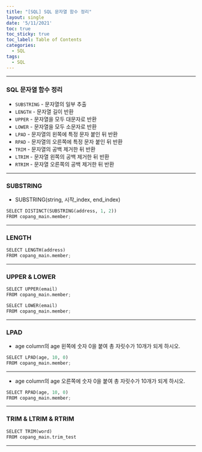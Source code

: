 ```yaml
---
title: "[SQL] SQL 문자열 함수 정리"
layout: single
date: '5/11/2021'
toc: true
toc_sticky: true
toc_label: Table of Contents
categories:
  - SQL
tags:
  - SQL
---
```


---
### SQL 문자열 함수 정리
* `SUBSTRING` - 문자열의 일부 추출
* `LENGTH` - 문자열 길이 반환
* `UPPER` - 문자열을 모두 대문자로 반환
* `LOWER` - 문자열을 모두 소문자로 반환
* `LPAD` - 문자열의 왼쪽에 특정 문자 붙인 뒤 반환
* `RPAD` - 문자열의 오른쪽에 특정 문자 붙인 뒤 반환
* `TRIM` - 문자열의 공백 제거한 뒤 반환
* `LTRIM` - 문자열 왼쪽의 공백 제거한 뒤 반환
* `RTRIM` - 문자열 오른쪽의 공백 제거한 뒤 반환

---

### SUBSTRING
* SUBSTRING(string, 시작_index, end_index)

```python
SELECT DISTINCT(SUBSTRING(address, 1, 2))
FROM copang_main.member;
```
---

### LENGTH

```python
SELECT LENGTH(address)
FROM copang_main.member;
```
---

### UPPER & LOWER

```python
SELECT UPPER(email)
FROM copang_main.member;

SELECT LOWER(email)
FROM copang_main.member;
```
---

### LPAD
* age column의 age 왼쪽에 숫자 0을 붙여 총 자릿수가 10개가 되게 하시오.

```python
SELECT LPAD(age, 10, 0)
FROM copang_main.member;
```
---

* age column의 age 오른쪽에 숫자 0을 붙여 총 자릿수가 10개가 되게 하시오.

```python
SELECT RPAD(age, 10, 0)
FROM copang_main.member;
```
---

### TRIM & LTRIM & RTRIM

```python
SELECT TRIM(word)
FROM copang_main.trim_test 
```
---
